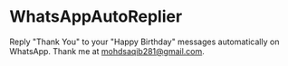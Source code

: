 # WhatsAppAutoReplier
Reply "Thank You" to your "Happy Birthday" messages automatically on WhatsApp. Thank me at mohdsaqib281@gmail.com.
